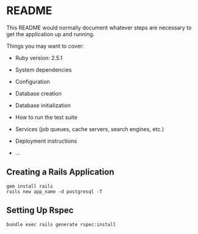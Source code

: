 # README

This README would normally document whatever steps are necessary to get the
application up and running.

Things you may want to cover:

* Ruby version: 2.5.1

* System dependencies

* Configuration

* Database creation

* Database initialization

* How to run the test suite

* Services (job queues, cache servers, search engines, etc.)

* Deployment instructions

* ...

## Creating a Rails Application
```
gem install rails
rails new app_name -d postgresql -T
```
## Setting Up Rspec
```
bundle exec rails generate rspec:install
```
